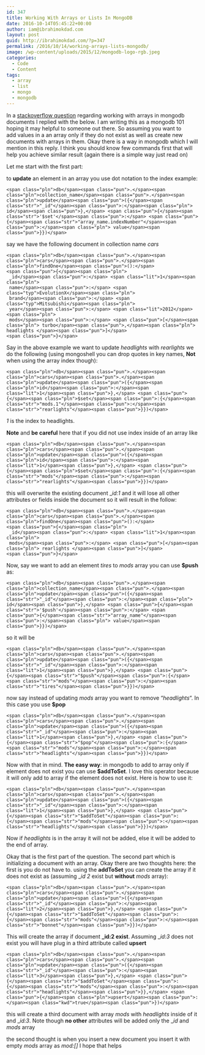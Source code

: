 ```yaml
---
id: 347
title: Working With Arrays or Lists In MongoDB
date: 2016-10-14T05:45:22+00:00
author: iam@ibrahimokdad.com
layout: post
guid: http://ibrahimokdad.com/?p=347
permalink: /2016/10/14/working-arrays-lists-mongodb/
image: /wp-content/uploads/2015/12/mongodb-logo-rgb.jpeg
categories:
  - Code
  - Content
tags:
  - array
  - list
  - mongo
  - mongodb
---
```

In a [stackoverflow question](http://stackoverflow.com/questions/35103991/insert-new-documents-or-modify-an-array-field-of-existing-document/35110596#35110596) regarding working with arrays in mongodb documents I replied with the below. I am writing this as a mongodb 101 hoping it may helpful to someone out there. So assuming you want to add values in a an array only if they do not exist as well as create new documents with arrays in them. Okay there is a way in mongodb which I will mention in this reply. I think you should know few commands first that will help you achieve similar result (again there is a simple way just read on)

<!--more-->

Let me start with the first part:

to **update** an element in an array you use dot notation to the index example:

<pre class="lang-js prettyprint prettyprinted"><code>&lt;span class="pln">db&lt;/span>&lt;span class="pun">.&lt;/span>&lt;span class="pln">collection_name&lt;/span>&lt;span class="pun">.&lt;/span>&lt;span class="pln">update&lt;/span>&lt;span class="pun">({&lt;/span>&lt;span class="str">"_id"&lt;/span>&lt;span class="pun">:&lt;/span>&lt;span class="pln"> id&lt;/span>&lt;span class="pun">},&lt;/span> &lt;span class="pun">{&lt;/span>&lt;span class="str">'$set'&lt;/span>&lt;span class="pun">:&lt;/span> &lt;span class="pun">{&lt;/span>&lt;span class="str">"array_name.indexNumber"&lt;/span>&lt;span class="pun">:&lt;/span>&lt;span class="pln"> value&lt;/span>&lt;span class="pun">}})&lt;/span></code></pre>

say we have the following document in collection name _cars_

<pre class="lang-js prettyprint prettyprinted"><code>&lt;span class="pln">db&lt;/span>&lt;span class="pun">.&lt;/span>&lt;span class="pln">cars&lt;/span>&lt;span class="pun">.&lt;/span>&lt;span class="pln">findOne&lt;/span>&lt;span class="pun">():&lt;/span>
&lt;span class="pun">{&lt;/span>&lt;span class="pln">
 _id&lt;/span>&lt;span class="pun">:&lt;/span> &lt;span class="lit">1&lt;/span>&lt;span class="pln">
 name&lt;/span>&lt;span class="pun">:&lt;/span> &lt;span class="typ">EvolutionX&lt;/span>&lt;span class="pln">
 brand&lt;/span>&lt;span class="pun">:&lt;/span> &lt;span class="typ">Mitsubishi&lt;/span>&lt;span class="pln">
 year&lt;/span>&lt;span class="pun">:&lt;/span> &lt;span class="lit">2012&lt;/span>&lt;span class="pln">
 mods&lt;/span>&lt;span class="pun">:&lt;/span> &lt;span class="pun">[&lt;/span>&lt;span class="pln"> turbo&lt;/span>&lt;span class="pun">,&lt;/span>&lt;span class="pln"> headlights &lt;/span>&lt;span class="pun">]&lt;/span> 
&lt;span class="pun">}&lt;/span></code></pre>

Say in the above example we want to update _headlights_ with _rearlights_ we do the following (using mongoshell you can drop quotes in key names, **Not** when using the array index though):

<pre class="lang-js prettyprint prettyprinted"><code>&lt;span class="pln">db&lt;/span>&lt;span class="pun">.&lt;/span>&lt;span class="pln">cars&lt;/span>&lt;span class="pun">.&lt;/span>&lt;span class="pln">update&lt;/span>&lt;span class="pun">({&lt;/span>&lt;span class="pln">id&lt;/span>&lt;span class="pun">:&lt;/span>&lt;span class="lit">1&lt;/span>&lt;span class="pun">},&lt;/span> &lt;span class="pun">{&lt;/span>&lt;span class="pln">$set&lt;/span>&lt;span class="pun">:{&lt;/span>&lt;span class="str">"mods.1"&lt;/span>&lt;span class="pun">:&lt;/span>&lt;span class="str">"rearlights"&lt;/span>&lt;span class="pun">}})&lt;/span></code></pre>

_1_ is the index to headlights.

**Note** and **be careful** here that if you did not use index inside of an array like

<pre class="lang-js prettyprint prettyprinted"><code>&lt;span class="pln">db&lt;/span>&lt;span class="pun">.&lt;/span>&lt;span class="pln">cars&lt;/span>&lt;span class="pun">.&lt;/span>&lt;span class="pln">update&lt;/span>&lt;span class="pun">({&lt;/span>&lt;span class="pln">id&lt;/span>&lt;span class="pun">:&lt;/span>&lt;span class="lit">1&lt;/span>&lt;span class="pun">},&lt;/span> &lt;span class="pun">{&lt;/span>&lt;span class="pln">$set&lt;/span>&lt;span class="pun">:{&lt;/span>&lt;span class="str">"mods"&lt;/span>&lt;span class="pun">:&lt;/span>&lt;span class="str">"rearlights"&lt;/span>&lt;span class="pun">}})&lt;/span></code></pre>

this will overwrite the existing document __id:1_ and it will lose all other attributes or fields inside the document so it will result in the follow:

<pre class="lang-js prettyprint prettyprinted"><code>&lt;span class="pln">db&lt;/span>&lt;span class="pun">.&lt;/span>&lt;span class="pln">cars&lt;/span>&lt;span class="pun">.&lt;/span>&lt;span class="pln">findOne&lt;/span>&lt;span class="pun">():&lt;/span>
&lt;span class="pun">{&lt;/span>&lt;span class="pln">
 _id&lt;/span>&lt;span class="pun">:&lt;/span> &lt;span class="lit">1&lt;/span>&lt;span class="pln">
 mods&lt;/span>&lt;span class="pun">:&lt;/span> &lt;span class="pun">[&lt;/span>&lt;span class="pln"> rearlights &lt;/span>&lt;span class="pun">]&lt;/span> 
&lt;span class="pun">}&lt;/span></code></pre>

Now, say we want to add an element _tires_ to _mods_ array you can use **$push** as:

<pre class="lang-js prettyprint prettyprinted"><code>&lt;span class="pln">db&lt;/span>&lt;span class="pun">.&lt;/span>&lt;span class="pln">collection_name&lt;/span>&lt;span class="pun">.&lt;/span>&lt;span class="pln">update&lt;/span>&lt;span class="pun">({&lt;/span>&lt;span class="str">"_id"&lt;/span>&lt;span class="pun">:&lt;/span>&lt;span class="pln"> id&lt;/span>&lt;span class="pun">},&lt;/span> &lt;span class="pun">{&lt;/span>&lt;span class="str">'$push'&lt;/span>&lt;span class="pun">:&lt;/span> &lt;span class="pun">{&lt;/span>&lt;span class="str">"array_name"&lt;/span>&lt;span class="pun">:&lt;/span>&lt;span class="pln"> value&lt;/span>&lt;span class="pun">}})&lt;/span></code></pre>

so it will be

<pre class="lang-js prettyprint prettyprinted"><code>&lt;span class="pln">db&lt;/span>&lt;span class="pun">.&lt;/span>&lt;span class="pln">cars&lt;/span>&lt;span class="pun">.&lt;/span>&lt;span class="pln">update&lt;/span>&lt;span class="pun">({&lt;/span>&lt;span class="str">"_id"&lt;/span>&lt;span class="pun">:&lt;/span>&lt;span class="lit">1&lt;/span>&lt;span class="pun">},&lt;/span> &lt;span class="pun">{&lt;/span>&lt;span class="str">"$push"&lt;/span>&lt;span class="pun">:{&lt;/span>&lt;span class="str">"mods"&lt;/span>&lt;span class="pun">:&lt;/span>&lt;span class="str">"tires"&lt;/span>&lt;span class="pun">}})&lt;/span></code></pre>

now say instead of updating _mods_ array you want to remove &#8220;_headlights_&#8220;. In this case you use **$pop**

<pre class="lang-js prettyprint prettyprinted"><code>&lt;span class="pln">db&lt;/span>&lt;span class="pun">.&lt;/span>&lt;span class="pln">cars&lt;/span>&lt;span class="pun">.&lt;/span>&lt;span class="pln">update&lt;/span>&lt;span class="pun">({&lt;/span>&lt;span class="str">"_id"&lt;/span>&lt;span class="pun">:&lt;/span>&lt;span class="lit">1&lt;/span>&lt;span class="pun">},&lt;/span> &lt;span class="pun">{&lt;/span>&lt;span class="str">"$pop"&lt;/span>&lt;span class="pun">:{&lt;/span>&lt;span class="str">"mods"&lt;/span>&lt;span class="pun">:&lt;/span>&lt;span class="str">"headlights"&lt;/span>&lt;span class="pun">}})&lt;/span></code></pre>

Now with that in mind. **The easy way**: in mongodb to add to array only if element does not exist you can use **$addToSet**. I love this operator because it will only add to array if the element does not exist. Here is how to use it:

<pre class="lang-js prettyprint prettyprinted"><code>&lt;span class="pln">db&lt;/span>&lt;span class="pun">.&lt;/span>&lt;span class="pln">cars&lt;/span>&lt;span class="pun">.&lt;/span>&lt;span class="pln">update&lt;/span>&lt;span class="pun">({&lt;/span>&lt;span class="str">"_id"&lt;/span>&lt;span class="pun">:&lt;/span>&lt;span class="lit">1&lt;/span>&lt;span class="pun">},&lt;/span> &lt;span class="pun">{&lt;/span>&lt;span class="str">"$addToSet"&lt;/span>&lt;span class="pun">:{&lt;/span>&lt;span class="str">"mods"&lt;/span>&lt;span class="pun">:&lt;/span>&lt;span class="str">"headlights"&lt;/span>&lt;span class="pun">}})&lt;/span></code></pre>

Now if _headlights_ is in the array it will not be added, else it will be added to the end of array.

Okay that is the first part of the question. The second part which is initializing a document with an array. Okay there are two thoughts here: the first is you do not have to. using the **addToSet** you can create the array if it does not exist as (assuming __id 2_ exist but **without** _mods_ array):

<pre class="lang-js prettyprint prettyprinted"><code>&lt;span class="pln">db&lt;/span>&lt;span class="pun">.&lt;/span>&lt;span class="pln">cars&lt;/span>&lt;span class="pun">.&lt;/span>&lt;span class="pln">update&lt;/span>&lt;span class="pun">({&lt;/span>&lt;span class="str">"_id"&lt;/span>&lt;span class="pun">:&lt;/span>&lt;span class="lit">2&lt;/span>&lt;span class="pun">},&lt;/span> &lt;span class="pun">{&lt;/span>&lt;span class="str">"$addToSet"&lt;/span>&lt;span class="pun">:{&lt;/span>&lt;span class="str">"mods"&lt;/span>&lt;span class="pun">:&lt;/span>&lt;span class="str">"bonnet"&lt;/span>&lt;span class="pun">}})&lt;/span></code></pre>

This will create the array if document **_id:2 exist**. Assuming __id:3_ does not exist you will have plug in a third attribute called **upsert**

<pre class="lang-js prettyprint prettyprinted"><code>&lt;span class="pln">db&lt;/span>&lt;span class="pun">.&lt;/span>&lt;span class="pln">cars&lt;/span>&lt;span class="pun">.&lt;/span>&lt;span class="pln">update&lt;/span>&lt;span class="pun">({&lt;/span>&lt;span class="str">"_id"&lt;/span>&lt;span class="pun">:&lt;/span>&lt;span class="lit">3&lt;/span>&lt;span class="pun">},&lt;/span> &lt;span class="pun">{&lt;/span>&lt;span class="str">"$addToSet"&lt;/span>&lt;span class="pun">:{&lt;/span>&lt;span class="str">"mods"&lt;/span>&lt;span class="pun">:&lt;/span>&lt;span class="str">"headlights"&lt;/span>&lt;span class="pun">}},&lt;/span> &lt;span class="pun">{&lt;/span>&lt;span class="pln">upsert&lt;/span>&lt;span class="pun">:&lt;/span>&lt;span class="kwd">true&lt;/span>&lt;span class="pun">})&lt;/span></code></pre>

this will create a third document with array _mods_ with _headlights_ inside of it and __id:3_. Note though **no other** attributes will be added only the __id_ and _mods_ array

the second thought is when you insert a new document you insert it with empty _mods_ array as _mod:[]_ I hope that helps